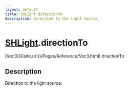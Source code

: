 ```yaml
---
layout: default
title: SHLight.directionTo
description: Direction to the light source.
---
```

# [SHLight]({{site.url}}/Pages/Reference/SHLight.html).directionTo

<div class='signature' markdown='1'>
[Vec3]({{site.url}}/Pages/Reference/Vec3.html) directionTo
</div>

## Description
Direction to the light source.

